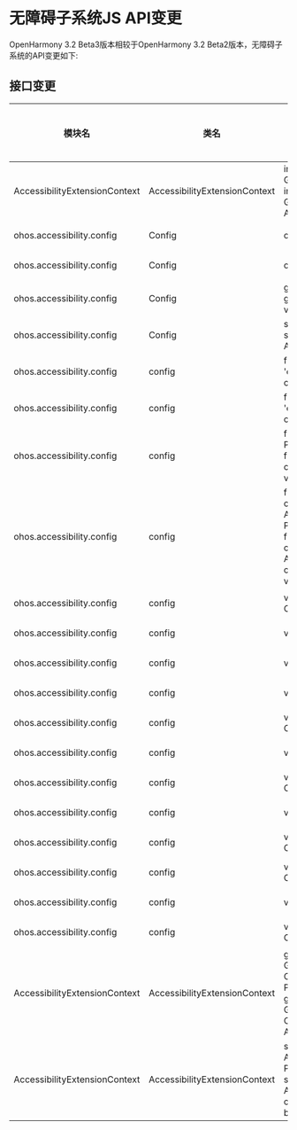 # 无障碍子系统JS API变更

OpenHarmony 3.2 Beta3版本相较于OpenHarmony 3.2 Beta2版本，无障碍子系统的API变更如下:

## 接口变更

| 模块名 | 类名 | 方法/属性/枚举/常量 | 变更类型 |
|---|---|---|---|
| AccessibilityExtensionContext | AccessibilityExtensionContext | injectGesture(gesturePath: GesturePath): Promise\<void>;<br>injectGesture(gesturePath: GesturePath, callback: AsyncCallback\<void>): void;                                                                                  | 新增 |
| ohos.accessibility.config     | Config                        | off(callback?: Callback\<T>): void;                                                                                                                                                                                          | 新增 |
| ohos.accessibility.config     | Config                        | on(callback: Callback\<T>): void;                                                                                                                                                                                            | 新增 |
| ohos.accessibility.config     | Config                        | get(): Promise\<T>;<br>get(callback: AsyncCallback\<T>): void;                                                                                                                                                              | 新增 |
| ohos.accessibility.config     | Config                        | set(value: T): Promise\<void>;<br>set(value: T, callback: AsyncCallback\<void>): void;                                                                                                                                      | 新增 |
| ohos.accessibility.config     | config                        | function off(type: 'enableAbilityListsStateChanged', callback?: Callback\<void>): void;                                                                                                                                      | 新增 |
| ohos.accessibility.config     | config                        | function on(type: 'enableAbilityListsStateChanged', callback: Callback\<void>): void;                                                                                                                                        | 新增 |
| ohos.accessibility.config     | config                        | function disableAbility(name: string): Promise\<void>;<br>function disableAbility(name: string, callback: AsyncCallback\<void>): void;                                                                                      | 新增 |
| ohos.accessibility.config     | config                        | function enableAbility(name: string, capability: Array\<accessibility.Capability>): Promise\<void>;<br>function enableAbility(name: string, capability: Array\<accessibility.Capability>, callback: AsyncCallback\<void>): void; | 新增 |
| ohos.accessibility.config     | config                        | var captionsStyle: Config\<accessibility.CaptionsStyle>;                                                                                                                                                                     | 新增 |
| ohos.accessibility.config     | config                        | var captions: Config\<boolean>;                                                                                                                                                                                              | 新增 |
| ohos.accessibility.config     | config                        | var shortkeyTarget: Config\<string>;                                                                                                                                                                                         | 新增 |
| ohos.accessibility.config     | config                        | var shortkey: Config\<boolean>;                                                                                                                                                                                              | 新增 |
| ohos.accessibility.config     | config                        | var mouseAutoClick: Config\<number>;                                                                                                                                                                                         | 新增 |
| ohos.accessibility.config     | config                        | var mouseKey: Config\<boolean>;                                                                                                                                                                                              | 新增 |
| ohos.accessibility.config     | config                        | var brightnessDiscount: Config\<number>;                                                                                                                                                                                     | 新增 |
| ohos.accessibility.config     | config                        | var animationOff: Config\<boolean>;                                                                                                                                                                                          | 新增 |
| ohos.accessibility.config     | config                        | var contentTimeout: Config\<number>;                                                                                                                                                                                         | 新增 |
| ohos.accessibility.config     | config                        | var daltonizationColorFilter: Config\<DaltonizationColorFilter>;                                                                                                                                                             | 新增 |
| ohos.accessibility.config     | config                        | var invertColor: Config\<boolean>;                                                                                                                                                                                           | 新增 |
| ohos.accessibility.config     | config                        | var highContrastText: Config\<boolean>;                                                                                                                                                                                      | 新增 |
| AccessibilityExtensionContext | AccessibilityExtensionContext | gestureInject(gesturePath: GesturePath, listener: Callback\<boolean>): Promise\<boolean>;<br>gestureInject(gesturePath: GesturePath, listener: Callback\<boolean>, callback: AsyncCallback\<boolean>): void; | 删除 |
| AccessibilityExtensionContext | AccessibilityExtensionContext | setEventTypeFilter(type: Array\<accessibility.EventType>): Promise\<boolean>;<br>setEventTypeFilter(type: Array\<accessibility.EventType>, callback: AsyncCallback\<boolean>): boolean;                 | 删除 |